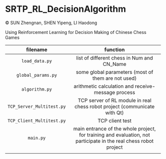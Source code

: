 # SRTP_RL_DecisionAlgorithm

&copy; SUN Zhengnan, SHEN Yipeng, LI Haodong

Using Reinforcement Learning for Decision Making of Chinese Chess Games

| filename| function|
|:----:|:----:|
| `load_data.py`| list of different chess in Num and CN_Name |
| `global_params.py`| some global parameters (most of them are not used) |
| `algorithm.py`| arithmetic calculation and receive-message process |
| `TCP_Server_Multitest.py`|TCP server of RL module in real chess robot project (communicate with Qt)  |
| `TCP_Client_Multitest.py`|TCP client test |
|`main.py` | main entrance of the whole project, for training and evaluation, not participate in the real chess robot project |
| | |
